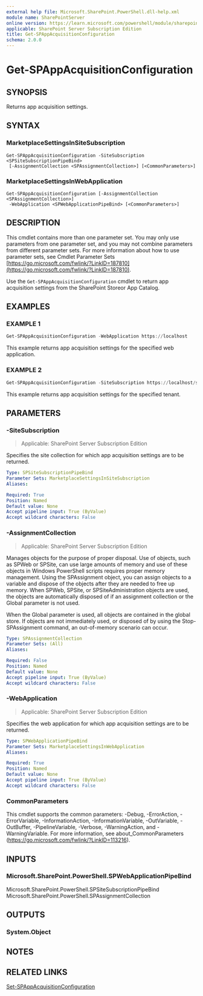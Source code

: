 ```yaml
---
external help file: Microsoft.SharePoint.PowerShell.dll-help.xml
module name: SharePointServer
online version: https://learn.microsoft.com/powershell/module/sharepoint-server/get-spappacquisitionconfiguration
applicable: SharePoint Server Subscription Edition
title: Get-SPAppAcquisitionConfiguration
schema: 2.0.0
---
```


# Get-SPAppAcquisitionConfiguration

## SYNOPSIS

Returns app acquisition settings.

## SYNTAX

### MarketplaceSettingsInSiteSubscription
```
Get-SPAppAcquisitionConfiguration -SiteSubscription <SPSiteSubscriptionPipeBind>
 [-AssignmentCollection <SPAssignmentCollection>] [<CommonParameters>]
```

### MarketplaceSettingsInWebApplication
```
Get-SPAppAcquisitionConfiguration [-AssignmentCollection <SPAssignmentCollection>]
 -WebApplication <SPWebApplicationPipeBind> [<CommonParameters>]
```

## DESCRIPTION

This cmdlet contains more than one parameter set.
You may only use parameters from one parameter set, and you may not combine parameters from different parameter sets.
For more information about how to use parameter sets, see Cmdlet Parameter Sets [https://go.microsoft.com/fwlink/?LinkID=187810](https://go.microsoft.com/fwlink/?LinkID=187810).

Use the `Get-SPAppAcquisitionConfiguration` cmdlet to return app acquisition settings from the SharePoint Storeor App Catalog.

## EXAMPLES

### EXAMPLE 1
```powershell
Get-SPAppAcquisitionConfiguration -WebApplication https://localhost
```

This example returns app acquisition settings for the specified web application.

### EXAMPLE 2
```powershell
Get-SPAppAcquisitionConfiguration -SiteSubscription https://localhost/sites/SharePointOnlineAdmin
```

This example returns app acquisition settings for the specified tenant.

## PARAMETERS

### -SiteSubscription

> Applicable: SharePoint Server Subscription Edition

Specifies the site collection for which app acquisition settings are to be returned.

```yaml
Type: SPSiteSubscriptionPipeBind
Parameter Sets: MarketplaceSettingsInSiteSubscription
Aliases:

Required: True
Position: Named
Default value: None
Accept pipeline input: True (ByValue)
Accept wildcard characters: False
```

### -AssignmentCollection

> Applicable: SharePoint Server Subscription Edition

Manages objects for the purpose of proper disposal. Use of objects, such as SPWeb or SPSite, can use large amounts of memory and use of these objects in Windows PowerShell scripts requires proper memory management. Using the SPAssignment object, you can assign objects to a variable and dispose of the objects after they are needed to free up memory. When SPWeb, SPSite, or SPSiteAdministration objects are used, the objects are automatically disposed of if an assignment collection or the Global parameter is not used.

When the Global parameter is used, all objects are contained in the global store. If objects are not immediately used, or disposed of by using the Stop-SPAssignment command, an out-of-memory scenario can occur.

```yaml
Type: SPAssignmentCollection
Parameter Sets: (All)
Aliases:

Required: False
Position: Named
Default value: None
Accept pipeline input: True (ByValue)
Accept wildcard characters: False
```

### -WebApplication

> Applicable: SharePoint Server Subscription Edition

Specifies the web application for which app acquisition settings are to be returned.

```yaml
Type: SPWebApplicationPipeBind
Parameter Sets: MarketplaceSettingsInWebApplication
Aliases:

Required: True
Position: Named
Default value: None
Accept pipeline input: True (ByValue)
Accept wildcard characters: False
```

### CommonParameters
This cmdlet supports the common parameters: -Debug, -ErrorAction, -ErrorVariable, -InformationAction, -InformationVariable, -OutVariable, -OutBuffer, -PipelineVariable, -Verbose, -WarningAction, and -WarningVariable. For more information, see about_CommonParameters (https://go.microsoft.com/fwlink/?LinkID=113216).

## INPUTS

### Microsoft.SharePoint.PowerShell.SPWebApplicationPipeBind
Microsoft.SharePoint.PowerShell.SPSiteSubscriptionPipeBind
Microsoft.SharePoint.PowerShell.SPAssignmentCollection

## OUTPUTS

### System.Object

## NOTES

## RELATED LINKS

[Set-SPAppAcquisitionConfiguration](Set-SPAppAcquisitionConfiguration.md)
